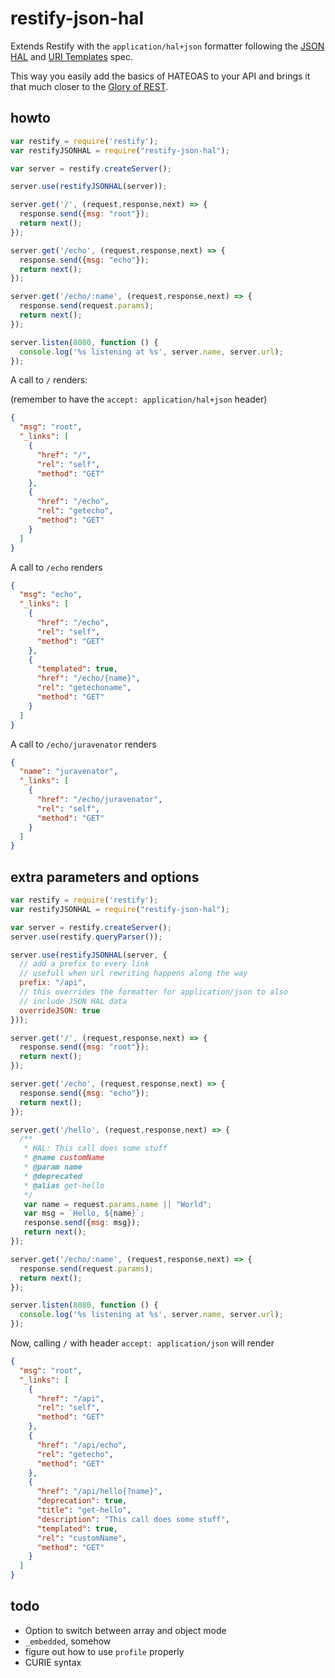 restify-json-hal
================

Extends Restify with the `application/hal+json` formatter following the [JSON HAL](https://tools.ietf.org/html/draft-kelly-json-hal-08) and [URI Templates](https://tools.ietf.org/html/rfc6570) spec.

This way you easily add the basics of HATEOAS to your API and brings it that much closer to the [Glory of REST](http://martinfowler.com/articles/richardsonMaturityModel.html).

## howto
``` javascript
var restify = require('restify');
var restifyJSONHAL = require("restify-json-hal");

var server = restify.createServer();

server.use(restifyJSONHAL(server));

server.get('/', (request,response,next) => {
  response.send({msg: "root"});
  return next();
});

server.get('/echo', (request,response,next) => {
  response.send({msg: "echo"});
  return next();
});

server.get('/echo/:name', (request,response,next) => {
  response.send(request.params);
  return next();
});

server.listen(8080, function () {
  console.log('%s listening at %s', server.name, server.url);
});
```

A call to `/` renders:

(remember to have the `accept: application/hal+json` header)

``` json
{
  "msg": "root",
  "_links": [
    {
      "href": "/",
      "rel": "self",
      "method": "GET"
    },
    {
      "href": "/echo",
      "rel": "getecho",
      "method": "GET"
    }
  ]
}
```

A call to `/echo` renders

``` json
{
  "msg": "echo",
  "_links": [
    {
      "href": "/echo",
      "rel": "self",
      "method": "GET"
    },
    {
      "templated": true,
      "href": "/echo/{name}",
      "rel": "getechoname",
      "method": "GET"
    }
  ]
}
```

A call to `/echo/juravenator` renders

``` json
{
  "name": "juravenator",
  "_links": [
    {
      "href": "/echo/juravenator",
      "rel": "self",
      "method": "GET"
    }
  ]
}
```

## extra parameters and options
``` javascript
var restify = require('restify');
var restifyJSONHAL = require("restify-json-hal");

var server = restify.createServer();
server.use(restify.queryParser());

server.use(restifyJSONHAL(server, {
  // add a prefix to every link
  // usefull when url rewriting happens along the way
  prefix: "/api",
  // this overrides the formatter for application/json to also
  // include JSON HAL data
  overrideJSON: true
}));

server.get('/', (request,response,next) => {
  response.send({msg: "root"});
  return next();
});

server.get('/echo', (request,response,next) => {
  response.send({msg: "echo"});
  return next();
});

server.get('/hello', (request,response,next) => {
  /**
   * HAL: This call does some stuff
   * @name customName
   * @param name
   * @deprecated
   * @alias get-hello
   */
   var name = request.params.name || "World";
   var msg = `Hello, ${name}`;
   response.send({msg: msg});
   return next();
});

server.get('/echo/:name', (request,response,next) => {
  response.send(request.params);
  return next();
});

server.listen(8080, function () {
  console.log('%s listening at %s', server.name, server.url);
});
```

Now, calling `/` with header `accept: application/json` will render

``` json
{
  "msg": "root",
  "_links": [
    {
      "href": "/api",
      "rel": "self",
      "method": "GET"
    },
    {
      "href": "/api/echo",
      "rel": "getecho",
      "method": "GET"
    },
    {
      "href": "/api/hello{?name}",
      "deprecation": true,
      "title": "get-hello",
      "description": "This call does some stuff",
      "templated": true,
      "rel": "customName",
      "method": "GET"
    }
  ]
}
```

## todo

- Option to switch between array and object mode
- `_embedded`, somehow
- figure out how to use `profile` properly
- CURIE syntax
